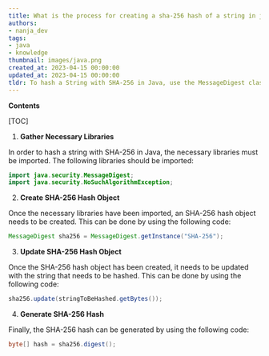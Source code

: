 ```yaml
---
title: What is the process for creating a sha-256 hash of a string in java?
authors:
- nanja_dev
tags:
- java
- knowledge
thumbnail: images/java.png
created_at: 2023-04-15 00:00:00
updated_at: 2023-04-15 00:00:00
tldr: To hash a String with SHA-256 in Java, use the MessageDigest class and specify `SHA-256` as the algorithm.
---
```


**Contents**

[TOC]

1. **Gather Necessary Libraries**

In order to hash a string with SHA-256 in Java, the necessary libraries must be imported. The following libraries should be imported:

```java
import java.security.MessageDigest;
import java.security.NoSuchAlgorithmException;
```

2. **Create SHA-256 Hash Object**

Once the necessary libraries have been imported, an SHA-256 hash object needs to be created. This can be done by using the following code:

```java
MessageDigest sha256 = MessageDigest.getInstance("SHA-256");
```

3. **Update SHA-256 Hash Object**

Once the SHA-256 hash object has been created, it needs to be updated with the string that needs to be hashed. This can be done by using the following code:

```java
sha256.update(stringToBeHashed.getBytes());
```

4. **Generate SHA-256 Hash**

Finally, the SHA-256 hash can be generated by using the following code:

```java
byte[] hash = sha256.digest();
```
